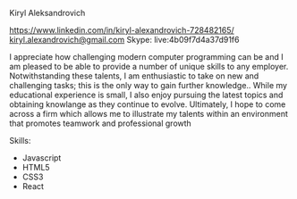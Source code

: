 Kiryl Aleksandrovich

https://www.linkedin.com/in/kiryl-alexandrovich-728482165/
kiryl.alexandrovich@gmail.com
Skype: live:4b09f7d4a37d91f6

I appreciate how challenging modern computer programming can be and I am pleased to be able to provide a number of unique skills to any employer. Notwithstanding these talents, I am enthusiastic to take on new and challenging tasks; this is the only way to gain further knowledge.. While my educational experience is small, I also enjoy pursuing the latest topics and obtaining knowlange as they continue to evolve. Ultimately, I hope to come across a firm which allows me to illustrate my talents within an environment that promotes teamwork and professional growth

Skills: 
- Javascript 
- HTML5 
- CSS3
- React


